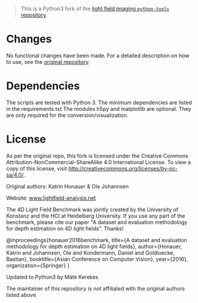 > This is a Python3 fork of the [light field imaging `python-tools` repository](https://github.com/lightfield-analysis/python-tools).

# Changes

No functional changes have been made. For a detailed description on how to use, see the [original repository](https://github.com/lightfield-analysis/python-tools).

# Dependencies

The scripts are tested with Python 3. The minimum dependencies are listed in the requirements.txt The modules h5py and matplotlib are optional. They are only required for the conversion/visualization.


# License
As per the original repo, this fork is licensed under the Creative Commons Attribution-NonCommercial-ShareAlike 4.0 International License. 
To view a copy of this license, visit http://creativecommons.org/licenses/by-nc-sa/4.0/. 
 
Original authors: Katrin Honauer & Ole Johannsen 

Website: www.lightfield-analysis.net 


The 4D Light Field Benchmark was jointly created by the University of Konstanz and the HCI at Heidelberg University. If you use any part of the benchmark, please cite our paper "A dataset and evaluation methodology for depth estimation on 4D light fields". Thanks! 
 
 @inproceedings{honauer2016benchmark, 
 title={A dataset and evaluation methodology for depth estimation on 
 4D light fields}, 
 author={Honauer, Katrin and Johannsen, Ole and Kondermann, Daniel 
 and Goldluecke, Bastian}, 
 booktitle={Asian Conference on Computer Vision}, 
 year={2016}, 
 organization={Springer} 
 } 


Updated to Python3 by Máté Kerekes

The maintainer of this repository is not affiliated with the original authors listed above.


